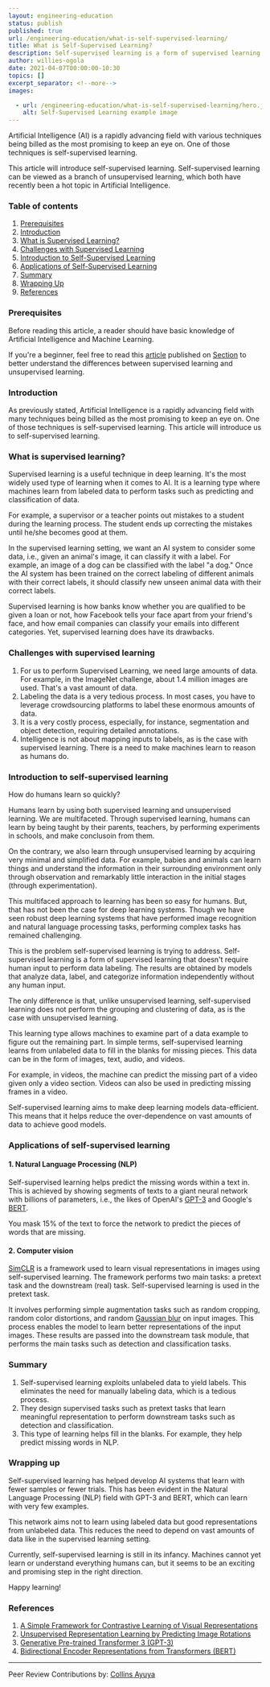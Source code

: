 ```yaml
---
layout: engineering-education
status: publish
published: true
url: /engineering-education/what-is-self-supervised-learning/
title: What is Self-Supervised Learning?
description: Self-supervised learning is a form of supervised learning that doesn't require human input to perform data labeling. The results are obtained by models that analyze data, label and categorize information independently without any human input. 
author: willies-ogola
date: 2021-04-07T00:00:00-10:30
topics: []
excerpt_separator: <!--more-->
images:

  - url: /engineering-education/what-is-self-supervised-learning/hero.jpg
    alt: Self-Supervised Learning example image
---
```

Artificial Intelligence (AI) is a rapidly advancing field with various techniques being billed as the most promising to keep an eye on. One of those techniques is self-supervised learning.
<!--more-->
This article will introduce self-supervised learning. Self-supervised learning can be viewed as a branch of unsupervised learning, which both have recently been a hot topic in Artificial Intelligence.
### Table of contents
1. [Prerequisites](#prerequisites)
2. [Introduction](#introduction)
3. [What is Supervised Learning?](#what-is-supervised-learning)
4. [Challenges with Supervised Learning](#challenges-with-supervised-learning)
5. [Introduction to Self-Supervised Learning](#introduction-to-self-supervised-learning)
6. [Applications of Self-Supervised Learning](#applications-of-self-supervised-learning)
7. [Summary](#summary)
7. [Wrapping Up](#wrapping-up)
8. [References](#references)

### Prerequisites
Before reading this article, a reader should have basic knowledge of Artificial Intelligence and Machine Learning. 

If you're a beginner, feel free to read this [article](/section-engineering-education/supervised-learning-algorithms/) published on [Section](https://www.section.io/engineering-education/) to better understand the differences between supervised learning and unsupervised learning.

### Introduction
As previously stated, Artificial Intelligence is a rapidly advancing field with many techniques being billed as the most promising to keep an eye on. One of those techniques is self-supervised learning. This article will introduce us to self-supervised learning.

### What is supervised learning?
Supervised learning is a useful technique in deep learning. It's the most widely used type of learning when it comes to AI. It is a learning type where machines learn from labeled data to perform tasks such as predicting and classification of data. 

For example, a supervisor or a teacher points out mistakes to a student during the learning process. The student ends up correcting the mistakes until he/she becomes good at them.

In the supervised learning setting, we want an AI system to consider some data, i.e., given an animal's image, it can classify it with a label. For example, an image of a dog can be classified with the label "a dog." Once the AI system has been trained on the correct labeling of different animals with their correct labels, it should classify new unseen animal data with their correct labels.

Supervised learning is how banks know whether you are qualified to be given a loan or not, how Facebook tells your face apart from your friend's face, and how email companies can classify your emails into different categories. Yet, supervised learning does have its drawbacks.

### Challenges with supervised learning
1. For us to perform Supervised Learning, we need large amounts of data. For example, in the ImageNet challenge, about 1.4 million images are used. That's a vast amount of data. 
2. Labeling the data is a very tedious process. In most cases, you have to leverage crowdsourcing platforms to label these enormous amounts of data.
3. It is a very costly process, especially, for instance, segmentation and object detection, requiring detailed annotations. 
4. Intelligence is not about mapping inputs to labels, as is the case with supervised learning. There is a need to make machines learn to reason as humans do.

### Introduction to self-supervised learning
How do humans learn so quickly?

Humans learn by using both supervised learning and unsupervised learning. We are multifaceted. Through supervised learning, humans can learn by being taught by their parents, teachers, by performing experiments in schools, and make conclusoin from them. 

On the contrary, we also learn through unsupervised learning by acquiring very minimal and simplified data. For example, babies and animals can learn things and understand the information in their surrounding environment only through observation and remarkably little interaction in the initial stages (through experimentation).

This multifaced approach to learning has been so easy for humans. But, that has not been the case for deep learning systems. Though we have seen robust deep learning systems that have performed image recognition and natural language processing tasks, performing complex tasks has remained challenging. 

This is the problem self-supervised learning is trying to address. Self-supervised learning is a form of supervised learning that doesn't require human input to perform data labeling. The results are obtained by models that analyze data, label, and categorize information independently without any human input. 

The only difference is that, unlike unsupervised learning, self-supervised learning does not perform the grouping and clustering of data, as is the case with unsupervised learning. 

This learning type allows machines to examine part of a data example to figure out the remaining part. In simple terms, self-supervised learning learns from unlabeled data to fill in the blanks for missing pieces. This data can be in the form of images, text, audio, and videos.

For example, in videos, the machine can predict the missing part of a video given only a video section. Videos can also be used in predicting missing frames in a video.

Self-supervised learning aims to make deep learning models data-efficient. This means that it helps reduce the over-dependence on vast amounts of data to achieve good models.

### Applications of self-supervised learning

#### 1. Natural Language Processing (NLP)
Self-supervised learning helps predict the missing words within a text in. This is achieved by showing segments of texts to a giant neural network with billions of parameters, i.e., the likes of OpenAI's [GPT-3](https://openai.com/blog/openai-api/) and Google's [BERT](https://arxiv.org/pdf/1810.04805.pdf). 

You mask 15% of the text to force the network to predict the pieces of words that are missing. 

#### 2. Computer vision
[SimCLR](https://arxiv.org/pdf/2002.05709.pdf) is a framework used to learn visual representations in images using self-supervised learning. The framework performs two main tasks: a pretext task and the downstream (real) task. Self-supervised learning is used in the pretext task. 

It involves performing simple augmentation tasks such as random cropping, random color distortions, and random [Gaussian blur](https://en.wikipedia.org/wiki/Gaussian_blur) on input images. This process enables the model to learn better representations of the input images. These results are passed into the downstream task module, that performs the main tasks such as detection and classification tasks. 

### Summary
1. Self-supervised learning exploits unlabeled data to yield labels. This eliminates the need for manually labeling data, which is a tedious process.
2. They design supervised tasks such as pretext tasks that learn meaningful representation to perform downstream tasks such as detection and classification.
3. This type of learning helps fill in the blanks. For example, they help predict missing words in NLP.

### Wrapping up
Self-supervised learning has helped develop AI systems that learn with fewer samples or fewer trials. This has been evident in the Natural Language Processing (NLP) field with GPT-3 and BERT, which can learn with very few examples. 

This network aims not to learn using labeled data but good representations from unlabeled data. This reduces the need to depend on vast amounts of data like in the supervised learning setting. 

Currently, self-supervised learning is still in its infancy. Machines cannot yet learn or understand everything humans can, but it seems to be an exciting and promising step in the right direction.

Happy learning!

### References
1. [A Simple Framework for Contrastive Learning of Visual Representations](https://arxiv.org/pdf/2002.05709.pdf)
2. [Unsupervised Representation Learning by Predicting Image Rotations](https://arxiv.org/pdf/1803.07728.pdf)
3. [Generative Pre-trained Transformer 3 (GPT-3)](https://openai.com/blog/openai-api/)
4. [Bidirectional Encoder Representations from Transformers (BERT)](https://arxiv.org/pdf/1810.04805.pdf)

---
Peer Review Contributions by: [Collins Ayuya](https://www.section.io/engineering-education/authors/collins-ayuya/)
